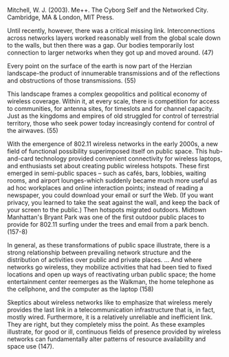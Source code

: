 ﻿Mitchell, W. J. (2003). Me++. The Cyborg Self and the Networked City. Cambridge, MA & London, MIT Press.

Until recently, however, there was a critical missing link. Interconnections across networks layers worked reasonably well from the global scale down to the walls, but then there was a gap. Our bodies temporarily lost connection to larger networks when they got up and moved around. (47)

Every point on the surface of the earth is now part of the Herzian landscape-the product of innumerable transmissions and of the reflections and obstructions of those transmissions. (55)

This landscape frames a complex geopolitics and political economy of wireless coverage. Within it, at every scale, there is competition for access to communities, for antenna sites, for timeslots and for channel capacity. Just as the kingdoms and empires of old struggled for control of terrestrial territory, those who seek power today increasingly contend for control of the airwaves. (55)

With the emergence of 802.11 wireless networks in the early 2000s, a new field of functional possibility superimposed itself on public space. This hub-and-card technology provided convenient connectivity for wireless laptops, and enthusiasts set about creating public wireless hotspots. These first emerged in semi-public spaces – such as cafés, bars, lobbies, waiting rooms, and airport lounges-which suddenly became much more useful as ad hoc workplaces and online interaction points; instead of reading a newspaper, you could download your email or surf the Web. (If you want privacy, you learned to take the seat against the wall, and keep the back of your screen to the public.) Then hotspots migrated outdoors. Midtown Manhattan's Bryant Park was one of the first outdoor public places to provide for 802.11 surfing under the trees and email from a park bench. (157-8)

In general, as these transformations of public space illustrate, there is a strong relationship between prevailing network structure and the distribution of activities over public and private places.  ... And where networks go wireless, they mobilize activities that had been tied to fixed locations and open up ways of reactivating urban public space; the home entertainment center reemerges as the Walkman, the home telephone as the cellphone, and the computer as the laptop (158)

Skeptics about wireless networks like to emphasize that wireless merely provides the last link in a telecommunication infrastructure that is, in fact, mostly wired. Furthermore, it is a relatively unreliable and inefficient link. They are right, but they completely miss the point. As these examples illustrate, for good or ill, continuous fields of presence provided by wireless networks can fundamentally alter patterns of resource availability and space use (147).

